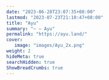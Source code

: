 ```yaml
---
date: "2023-06-28T23:07:35+08:00"
lastmod: "2023-07-23T21:10:47+08:00"
title: "Ayu"
summary: "~ — Ayu"
permalink: "https://ayu.land/"
cover: 
   image: "images/Ayu_2x.png"
weight: 2
hideMeta: true
searchHidden: true
ShowBreadCrumbs: true
---
```

